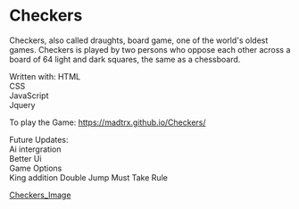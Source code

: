 # Checkers
 
Checkers, also called draughts, board game, one of the world's oldest games. Checkers is played by two persons who oppose each other across a board of 64 light and dark squares, the same as a chessboard.

Written with: 
HTML  
CSS   
JavaScript  
Jquery 

 To play the Game: https://madtrx.github.io/Checkers/
 
Future Updates:  
Ai intergration  
Better Ui  
Game Options  
King addition
Double Jump
Must Take Rule

[Checkers_Image](Pictures/Checkers.png)
